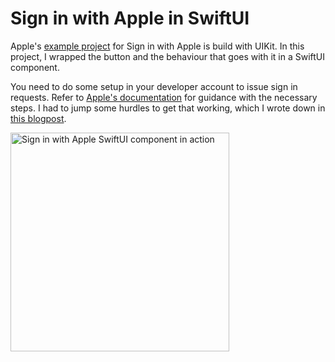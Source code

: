 # Sign in with Apple in SwiftUI

Apple's [example project](https://developer.apple.com/documentation/authenticationservices/adding_the_sign_in_with_apple_flow_to_your_app) for Sign in with Apple is build with UIKit. In this project, I wrapped the button and the behaviour that goes with it in a SwiftUI component.

You need to do some setup in your developer account to issue sign in requests. Refer to [Apple's documentation](https://help.apple.com/developer-account/#/devde676e696) for guidance with the necessary steps. I had to jump some hurdles to get that working, which I wrote down in [this blogpost](https://medium.com/q42-engineering/sign-in-with-apple-e45325cd9d0).

<img src="https://j.gifs.com/mOEAyR.gif" width="350" alt="Sign in with Apple SwiftUI component in action">
